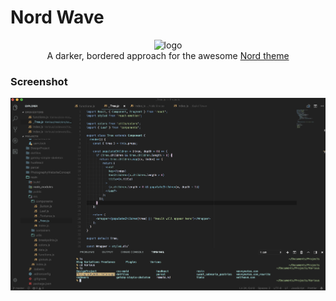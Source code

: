 # Nord Wave

<div align='center'>
  <img src='https://raw.githubusercontent.com/DimitrisNL/nord-wave/master/assets/icon2.png' alt='logo' width='80px' >
  <div>
  A darker, bordered approach for the awesome <a target='_blank' href='https://github.com/arcticicestudio/nord-visual-studio-code'>Nord theme</a>
  </div>
</div>

### Screenshot

![screenshot](assets/demo.png)
